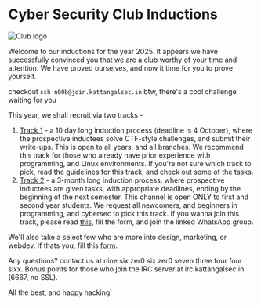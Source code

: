 # Cyber Security Club Inductions

![Club logo](./img/csclogo.png)

Welcome to our inductions for the year 2025. It appears we have successfully convinced you that we are a club worthy of your time and attention.
We have proved ourselves, and now it time for you to prove yourself.

checkout `ssh n00b@join.kattangalsec.in` btw, there's a cool challenge waiting for you


This year, we shall recruit via two tracks -
1. [Track 1](./track1) - a 10 day long induction process (deadline is 4 October), where the prospective inductees solve CTF-style challenges, and submit their write-ups. This is open to all years, and all branches. We recommend this track for those who already have prior experience with programming, and Linux environments. If you're not sure which track to pick, read the guidelines for this track, and check out some of the tasks.
2. [Track 2](./track2) - a 3-month long induction process, where prospective inductees are given tasks, with appropriate deadlines, ending by the beginning of the next semester. This channel is open ONLY to first and second year students. We request all newcomers, and beginners in programming, and cybersec to pick this track. If you wanna join this track, please read [this](./track2), fill the form, and join the linked WhatsApp group.

We'll also take a select few who are more into design, marketing, or webdev. If thats you, fill this [form](https://forms.gle/daFZFt3ToKa7araE8).

Any questions? contact us at nine six zer0 six zer0 seven three four four sixx. Bonus points for those who join the IRC server at irc.kattangalsec.in (6667, no SSL).

All the best, and happy hacking!
